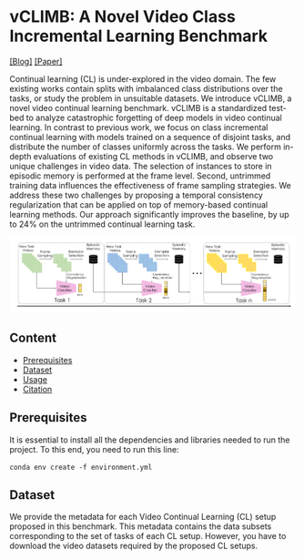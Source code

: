 # vCLIMB: A Novel Video Class Incremental Learning Benchmark

[[Blog]](https://vclimb.netlify.app/) [[Paper]](https://arxiv.org/abs/2201.09381)

Continual learning (CL) is under-explored in the video domain. The few existing works contain splits with imbalanced class distributions over the tasks, or study the problem in unsuitable datasets. We introduce vCLIMB, a novel video continual learning benchmark. vCLIMB is a standardized test-bed to analyze catastrophic forgetting of deep models in video continual learning. In contrast to previous work, we focus on class incremental continual learning with models trained on a sequence of disjoint tasks, and distribute the number of classes uniformly across the tasks. We perform in-depth evaluations of existing CL methods in vCLIMB, and observe two unique challenges in video data. The selection of instances to store in episodic memory is performed at the frame level. Second, untrimmed training data influences the effectiveness of frame sampling strategies. We address these two challenges by proposing a temporal consistency regularization that can be applied on top of memory-based continual learning methods. Our approach significantly improves the baseline, by up to 24% on the untrimmed continual learning task.

![tnt-model](https://github.com/ojedaf/vCLIMB_Benchmark/blob/main/Images/fig_teaser_v4.png)

## Content

- [Prerequisites](#prerequisites)
- [Dataset](#dataset)
- [Usage](#usage)
- [Citation](#citation)

## Prerequisites

It is essential to install all the dependencies and libraries needed to run the project. To this end, you need to run this line: 

```
conda env create -f environment.yml
```

## Dataset

We provide the metadata for each Video Continual Learning (CL) setup proposed in this benchmark. This metadata contains the data subsets corresponding to the set of tasks of each CL setup.  However, you have to download the video datasets required by the proposed CL setups.  
